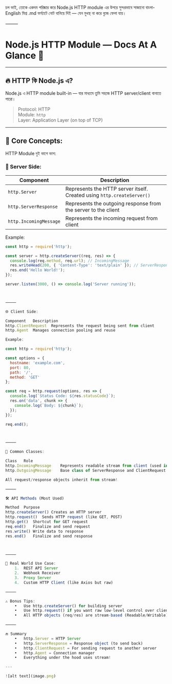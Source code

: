 চল ভাই, তোকে একদম পরিষ্কার করে Node.js HTTP module এর উপরে সুন্দরভাবে সাজানো বাংলা-English মিশ্র .md ফর্ম্যাটে নোট বানিয়ে দিই — যেন মুখস্থ না করে বুজে ফেলা যায়।

⸻



# Node.js HTTP Module — Docs At A Glance 🧠

---

## 🔥 HTTP কি Node.js এ?

Node.js এ HTTP module built-in — যার মাধ্যমে তুমি সহজে HTTP server/client বানাতে পারো।

> Protocol: HTTP  
> Module: `http`  
> Layer: Application Layer (on top of TCP)

---

## 🧩 Core Concepts:

HTTP Module দুই ভাগে ভাগ:

### 🚀 Server Side:
| Component | Description |
|-----------|-------------|
| `http.Server` | Represents the HTTP server itself. Created using `http.createServer()` |
| `http.ServerResponse` | Represents the outgoing response from the server to the client |
| `http.IncomingMessage` | Represents the incoming request from client |

Example:
```js
const http = require('http');

const server = http.createServer((req, res) => {
  console.log(req.method, req.url); // IncomingMessage
  res.writeHead(200, { 'Content-Type': 'text/plain' }); // ServerResponse
  res.end('Hello World!');
});

server.listen(3000, () => console.log('Server running'));



⸻

🌐 Client Side:

Component	Description
http.ClientRequest	Represents the request being sent from client
http.Agent	Manages connection pooling and reuse

Example:

const http = require('http');

const options = {
  hostname: 'example.com',
  port: 80,
  path: '/',
  method: 'GET'
};

const req = http.request(options, res => {
  console.log(`Status Code: ${res.statusCode}`);
  res.on('data', chunk => {
    console.log(`Body: ${chunk}`);
  });
});

req.end();



⸻

🔧 Common Classes:

Class	Role
http.IncomingMessage	Represents readable stream from client (used in server)
http.OutgoingMessage	Base class of ServerResponse and ClientRequest

All request/response objects inherit from stream!

⸻

🛠️ API Methods (Most Used)

Method	Purpose
http.createServer()	Creates an HTTP server
http.request()	Sends HTTP request (like GET, POST)
http.get()	Shortcut for GET request
req.end()	Finalize and send request
res.write()	Write data to response
res.end()	Finalize and send response



⸻

🧠 Real World Use Case:
	1.	REST API Server
	2.	Webhook Receiver
	3.	Proxy Server
	4.	Custom HTTP Client (like Axios but raw)

⸻

⚠️ Bonus Tips:
	•	Use http.createServer() for building server
	•	Use http.request() if you want raw low-level control over client requests (alternatively use axios or fetch in high-level code)
	•	All HTTP objects (req/res) are stream-based (Readable/Writable)

⸻

🔚 Summary
	•	http.Server = HTTP Server
	•	http.ServerResponse = Response object (to send back)
	•	http.ClientRequest = For sending request to another server
	•	http.Agent = Connection manager
	•	Everything under the hood uses stream!

---

![alt text](image.png)